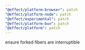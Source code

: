 ```yaml
---
"@effect/platform-browser": patch
"@effect/platform-node": patch
"@effect/experimental": patch
"@effect/platform-bun": patch
"@effect/platform": patch
---
```


ensure forked fibers are interruptible
